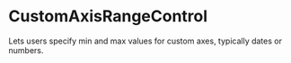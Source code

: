 # CustomAxisRangeControl

Lets users specify min and max values for custom axes, typically dates or numbers.
